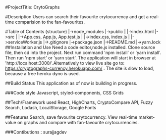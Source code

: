 #ProjectTitle: CrytoGraphs

#Description
Users can search their favourite crytocurrency and get a real-time comparision to the fan-favourites.

#Table of Contents (structure)
|->node_modules
|->public
| |->index.html
|->src
| |->App.css, App.js, App.test.js
| |->index.css, index.js
| |->serviceWorker.js
|->.gitignore
|->package.json
|->README.md
|->yarn.lock
##Installation and Use
Need a code editor,node.js installed. Clone source file, then cd into the project. Next run command 'npm install' or 'yarn install'. Then run 'npm start' or 'yarn start'. The application will start in browser at 'http://localhost:3000/'.Alternatively to view live site go to: https://cryptographs-currency.herokuapp.com/ . The site is slow to load, because a free heroku dyno is used.

##Build Status
This application as of now is building in progress.

###Code style
Javascript, styled-components, CSS Grids

##Tech/Framework used
React, HighCharts, CryptoCompare API, Fuzzy Search, Lodash, LocalStorage, Google Fonts

##Features
Search, save favourite crytocurrency. View real-time market-value on graphs and compare with fan-favourite crytocurrencies.

###Contibutions : surajjagdev
